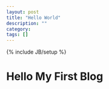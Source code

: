 ```yaml
---
layout: post
title: "Hello World"
description: ""
category: 
tags: []
---
```

{% include JB/setup %}
# Hello My First Blog
